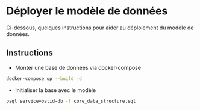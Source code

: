 # Déployer le modèle de données

Ci-dessous, quelques instructions pour aider au déploiement du modèle de données.

## Instructions

- Monter une base de données via docker-compose
```bash
docker-compose up --build -d
```

- Initialiser la base avec le modèle
```bash
psql service=batid-db -f core_data_structure.sql
```
